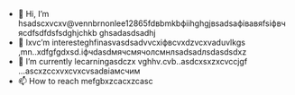 - 👋 Hi, I’m hsadscxvcxv@vennbrnonlee12865fdвbmkbфііhghgjвsadsафівавяfsіфвчясdfsdfdsfsdghjchkb ghsadasdsadhj
- 👀 Ixvc’m interesteghfinasvasdsadvvcxіфвcvxdzvcxvaduvlkgs ,mn..xdfgfgdxsd.іфчdasdмячсмячолсмнлsadsadлsdasdsdxz
- 🌱 I’m currently lecarningasdczx vghhv.cvb..asdcxsxzxcvccjgf ...ascxzccxvxcvxcvsadвіамсчим
- 📫 How to reach mefgbxzcacxzcasc
<!---ascadczxcsdavfvcxv
vernonlee12865/verngdfonlee1286gfd5 cxzis a ✨ special ✨ repozxczxczxcsitory because its `README.md` (this file) appears on your GitHub profile.
You can click the Preview likjnsdfk tocvbcv take a look at your changes.
--->
